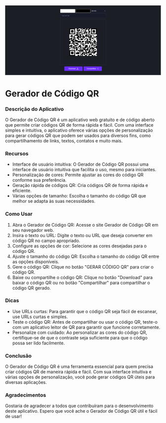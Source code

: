![Gerador de Código QR](/src/img/screenshot.png)

# Gerador de Código QR

### Descrição do Aplicativo

O Gerador de Código QR é um aplicativo web gratuito e de código aberto que permite criar códigos QR de forma rápida e fácil. Com uma interface simples e intuitiva, o aplicativo oferece várias opções de personalização para gerar códigos QR que podem ser usados para diversos fins, como compartilhamento de links, textos, contatos e muito mais.

### Recursos

- Interface de usuário intuitiva: O Gerador de Código QR possui uma interface de usuário intuitiva que facilita o uso, mesmo para iniciantes.
- Personalização de cores: Permite ajustar as cores do código QR conforme sua preferência.
- Geração rápida de códigos QR: Cria códigos QR de forma rápida e eficiente.
- Várias opções de tamanho: Escolha o tamanho do código QR que melhor se adapta às suas necessidades.

### Como Usar

1. Abra o Gerador de Código QR: Acesse o site Gerador de Código QR em seu navegador web.
2. Insira o texto ou URL: Digite o texto ou URL que deseja converter em código QR no campo apropriado.
3. Configure as opções de cor: Selecione as cores desejadas para o código QR.
4. Ajuste o tamanho do código QR: Escolha o tamanho do código QR entre as opções disponíveis.
5. Gere o código QR: Clique no botão "GERAR CÓDIGO QR" para criar o código QR.
6. Baixe ou compartilhe o código QR: Clique no botão "Download" para baixar o código QR ou no botão "Compartilhar" para compartilhar o código QR gerado.

### Dicas

- Use URLs curtas: Para garantir que o código QR seja fácil de escanear, use URLs curtas e simples.
- Teste o código QR: Antes de compartilhar ou usar o código QR, teste-o com um aplicativo leitor de QR para garantir que funcione corretamente.
- Personalize com cuidado: Ao personalizar as cores do código QR, certifique-se de que o contraste seja suficiente para que o código possa ser lido facilmente.

### Conclusão

O Gerador de Código QR é uma ferramenta essencial para quem precisa criar códigos QR de maneira rápida e fácil. Com sua interface intuitiva e várias opções de personalização, você pode gerar códigos QR úteis para diversas aplicações.

### Agradecimentos

Gostaria de agradecer a todos que contribuíram para o desenvolvimento deste aplicativo. Espero que você ache o Gerador de Código QR útil e fácil de usar!
